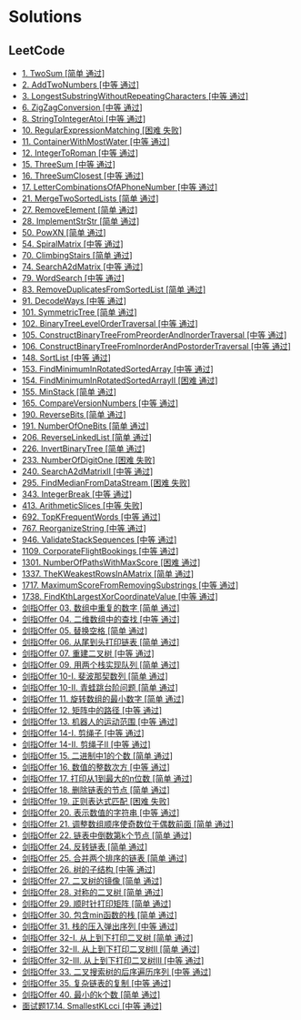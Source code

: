 # Solutions

## LeetCode

- [1. TwoSum [简单 通过]](src\com\hkllyx\solution\leetcode\TwoSum.java)
- [2. AddTwoNumbers [中等 通过]](src\com\hkllyx\solution\leetcode\AddTwoNumbers.java)
- [3. LongestSubstringWithoutRepeatingCharacters [中等 通过]](src\com\hkllyx\solution\leetcode\LongestSubstringWithoutRepeatingCharacters.java)
- [6. ZigZagConversion [中等 通过]](src\com\hkllyx\solution\leetcode\ZigZagConversion.java)
- [8. StringToIntegerAtoi [中等 通过]](src\com\hkllyx\solution\leetcode\StringToIntegerAtoi.java)
- [10. RegularExpressionMatching [困难 失败]](src\com\hkllyx\solution\leetcode\RegularExpressionMatching.java)
- [11. ContainerWithMostWater [中等 通过]](src\com\hkllyx\solution\leetcode\ContainerWithMostWater.java)
- [12. IntegerToRoman [中等 通过]](src\com\hkllyx\solution\leetcode\IntegerToRoman.java)
- [15. ThreeSum [中等 通过]](src\com\hkllyx\solution\leetcode\ThreeSum.java)
- [16. ThreeSumClosest [中等 通过]](src\com\hkllyx\solution\leetcode\ThreeSumClosest.java)
- [17. LetterCombinationsOfAPhoneNumber [中等 通过]](src\com\hkllyx\solution\leetcode\LetterCombinationsOfAPhoneNumber.java)
- [21. MergeTwoSortedLists [简单 通过]](src\com\hkllyx\solution\leetcode\MergeTwoSortedLists.java)
- [27. RemoveElement [简单 通过]](src\com\hkllyx\solution\leetcode\RemoveElement.java)
- [28. ImplementStrStr [简单 通过]](src\com\hkllyx\solution\leetcode\ImplementStrStr.java)
- [50. PowXN [简单 通过]](src\com\hkllyx\solution\leetcode\PowXN.java)
- [54. SpiralMatrix [中等 通过]](src\com\hkllyx\solution\leetcode\SpiralMatrix.java)
- [70. ClimbingStairs [简单 通过]](src\com\hkllyx\solution\leetcode\ClimbingStairs.java)
- [74. SearchA2dMatrix [中等 通过]](src\com\hkllyx\solution\leetcode\SearchA2dMatrix.java)
- [79. WordSearch [中等 通过]](src\com\hkllyx\solution\leetcode\WordSearch.java)
- [83. RemoveDuplicatesFromSortedList [简单 通过]](src\com\hkllyx\solution\leetcode\RemoveDuplicatesFromSortedList.java)
- [91. DecodeWays [中等 通过]](src\com\hkllyx\solution\leetcode\DecodeWays.java)
- [101. SymmetricTree [简单 通过]](src\com\hkllyx\solution\leetcode\SymmetricTree.java)
- [102. BinaryTreeLevelOrderTraversal [中等 通过]](src\com\hkllyx\solution\leetcode\BinaryTreeLevelOrderTraversal.java)
- [105. ConstructBinaryTreeFromPreorderAndInorderTraversal [中等 通过]](src\com\hkllyx\solution\leetcode\ConstructBinaryTreeFromPreorderAndInorderTraversal.java)
- [106. ConstructBinaryTreeFromInorderAndPostorderTraversal [中等 通过]](src\com\hkllyx\solution\leetcode\ConstructBinaryTreeFromInorderAndPostorderTraversal.java)
- [148. SortList [中等 通过]](src\com\hkllyx\solution\leetcode\SortList.java)
- [153. FindMinimumInRotatedSortedArray [中等 通过]](src\com\hkllyx\solution\leetcode\FindMinimumInRotatedSortedArray.java)
- [154. FindMinimumInRotatedSortedArrayII [困难 通过]](src\com\hkllyx\solution\leetcode\FindMinimumInRotatedSortedArrayII.java)
- [155. MinStack [简单 通过]](src\com\hkllyx\solution\leetcode\MinStack.java)
- [165. CompareVersionNumbers [中等 通过]](src\com\hkllyx\solution\leetcode\CompareVersionNumbers.java)
- [190. ReverseBits [简单 通过]](src\com\hkllyx\solution\leetcode\ReverseBits.java)
- [191. NumberOfOneBits [简单 通过]](src\com\hkllyx\solution\leetcode\NumberOfOneBits.java)
- [206. ReverseLinkedList [简单 通过]](src\com\hkllyx\solution\leetcode\ReverseLinkedList.java)
- [226. InvertBinaryTree [简单 通过]](src\com\hkllyx\solution\leetcode\InvertBinaryTree.java)
- [233. NumberOfDigitOne [困难 失败]](src\com\hkllyx\solution\leetcode\NumberOfDigitOne.java)
- [240. SearchA2dMatrixII [中等 通过]](src\com\hkllyx\solution\leetcode\SearchA2dMatrixII.java)
- [295. FindMedianFromDataStream [困难 失败]](src\com\hkllyx\solution\leetcode\FindMedianFromDataStream.java)
- [343. IntegerBreak [中等 通过]](src\com\hkllyx\solution\leetcode\IntegerBreak.java)
- [413. ArithmeticSlices [中等 失败]](src\com\hkllyx\solution\leetcode\ArithmeticSlices.java)
- [692. TopKFrequentWords [中等 通过]](src\com\hkllyx\solution\leetcode\TopKFrequentWords.java)
- [767. ReorganizeString [中等 通过]](src\com\hkllyx\solution\leetcode\ReorganizeString.java)
- [946. ValidateStackSequences [中等 通过]](src\com\hkllyx\solution\leetcode\ValidateStackSequences.java)
- [1109. CorporateFlightBookings [中等 通过]](src\com\hkllyx\solution\leetcode\CorporateFlightBookings.java)
- [1301. NumberOfPathsWithMaxScore [困难 通过]](src\com\hkllyx\solution\leetcode\NumberOfPathsWithMaxScore.java)
- [1337. TheKWeakestRowsInAMatrix [简单 通过]](src\com\hkllyx\solution\leetcode\TheKWeakestRowsInAMatrix.java)
- [1717. MaximumScoreFromRemovingSubstrings [中等 通过]](src\com\hkllyx\solution\leetcode\MaximumScoreFromRemovingSubstrings.java)
- [1738. FindKthLargestXorCoordinateValue [中等 通过]](src\com\hkllyx\solution\leetcode\FindKthLargestXorCoordinateValue.java)
- [剑指Offer 03. 数组中重复的数字 [简单 通过]](src\com\hkllyx\solution\leetcode\数组中重复的数字.java)
- [剑指Offer 04. 二维数组中的查找 [中等 通过]](src\com\hkllyx\solution\leetcode\二维数组中的查找.java)
- [剑指Offer 05. 替换空格 [简单 通过]](src\com\hkllyx\solution\leetcode\替换空格.java)
- [剑指Offer 06. 从尾到头打印链表 [简单 通过]](src\com\hkllyx\solution\leetcode\从尾到头打印链表.java)
- [剑指Offer 07. 重建二叉树 [中等 通过]](src\com\hkllyx\solution\leetcode\重建二叉树.java)
- [剑指Offer 09. 用两个栈实现队列 [简单 通过]](src\com\hkllyx\solution\leetcode\用两个栈实现队列.java)
- [剑指Offer 10-I. 斐波那契数列 [简单 通过]](src\com\hkllyx\solution\leetcode\斐波那契数列.java)
- [剑指Offer 10-II. 青蛙跳台阶问题 [简单 通过]](src\com\hkllyx\solution\leetcode\青蛙跳台阶问题.java)
- [剑指Offer 11. 旋转数组的最小数字 [简单 通过]](src\com\hkllyx\solution\leetcode\旋转数组的最小数字.java)
- [剑指Offer 12. 矩阵中的路径 [中等 通过]](src\com\hkllyx\solution\leetcode\矩阵中的路径.java)
- [剑指Offer 13. 机器人的运动范围 [中等 通过]](src\com\hkllyx\solution\leetcode\机器人的运动范围.java)
- [剑指Offer 14-I. 剪绳子 [中等 通过]](src\com\hkllyx\solution\leetcode\剪绳子.java)
- [剑指Offer 14-II. 剪绳子II [中等 通过]](src\com\hkllyx\solution\leetcode\剪绳子II.java)
- [剑指Offer 15. 二进制中1的个数 [简单 通过]](src\com\hkllyx\solution\leetcode\二进制中1的个数.java)
- [剑指Offer 16. 数值的整数次方 [中等 通过]](src\com\hkllyx\solution\leetcode\数值的整数次方.java)
- [剑指Offer 17. 打印从1到最大的n位数 [简单 通过]](src\com\hkllyx\solution\leetcode\打印从1到最大的n位数.java)
- [剑指Offer 18. 删除链表的节点 [简单 通过]](src\com\hkllyx\solution\leetcode\删除链表的节点.java)
- [剑指Offer 19. 正则表达式匹配 [困难 失败]](src\com\hkllyx\solution\leetcode\正则表达式匹配.java)
- [剑指Offer 20. 表示数值的字符串 [中等 通过]](src\com\hkllyx\solution\leetcode\表示数值的字符串.java)
- [剑指Offer 21. 调整数组顺序使奇数位于偶数前面 [简单 通过]](src\com\hkllyx\solution\leetcode\调整数组顺序使奇数位于偶数前面.java)
- [剑指Offer 22. 链表中倒数第k个节点 [简单 通过]](src\com\hkllyx\solution\leetcode\链表中倒数第k个节点.java)
- [剑指Offer 24. 反转链表 [简单 通过]](src\com\hkllyx\solution\leetcode\反转链表.java)
- [剑指Offer 25. 合并两个排序的链表 [简单 通过]](src\com\hkllyx\solution\leetcode\合并两个排序的链表.java)
- [剑指Offer 26. 树的子结构 [中等 通过]](src\com\hkllyx\solution\leetcode\树的子结构.java)
- [剑指Offer 27. 二叉树的镜像 [简单 通过]](src\com\hkllyx\solution\leetcode\二叉树的镜像.java)
- [剑指Offer 28. 对称的二叉树 [简单 通过]](src\com\hkllyx\solution\leetcode\对称的二叉树.java)
- [剑指Offer 29. 顺时针打印矩阵 [简单 通过]](src\com\hkllyx\solution\leetcode\顺时针打印矩阵.java)
- [剑指Offer 30. 包含min函数的栈 [简单 通过]](src\com\hkllyx\solution\leetcode\包含min函数的栈.java)
- [剑指Offer 31. 栈的压入弹出序列 [中等 通过]](src\com\hkllyx\solution\leetcode\栈的压入弹出序列.java)
- [剑指Offer 32-I. 从上到下打印二叉树 [简单 通过]](src\com\hkllyx\solution\leetcode\从上到下打印二叉树.java)
- [剑指Offer 32-II. 从上到下打印二叉树II [简单 通过]](src\com\hkllyx\solution\leetcode\从上到下打印二叉树II.java)
- [剑指Offer 32-III. 从上到下打印二叉树III [中等 通过]](src\com\hkllyx\solution\leetcode\从上到下打印二叉树III.java)
- [剑指Offer 33. 二叉搜索树的后序遍历序列 [中等 通过]](src\com\hkllyx\solution\leetcode\二叉搜索树的后序遍历序列.java)
- [剑指Offer 35. 复杂链表的复制 [中等 通过]](src\com\hkllyx\solution\leetcode\复杂链表的复制.java)
- [剑指Offer 40. 最小的k个数 [简单 通过]](src\com\hkllyx\solution\leetcode\最小的k个数.java)
- [面试题17.14. SmallestKLcci [中等 通过]](src\com\hkllyx\solution\leetcode\SmallestKLcci.java)
